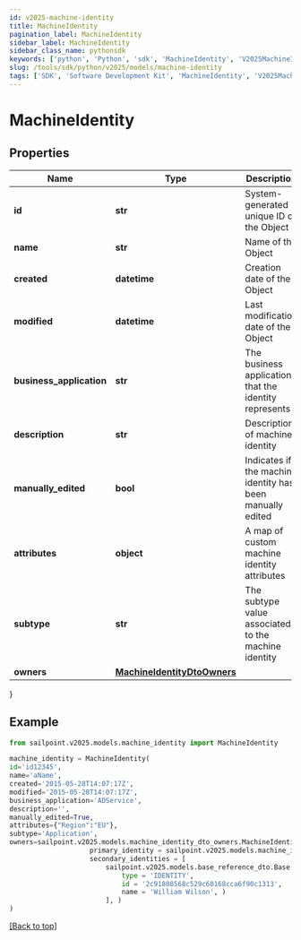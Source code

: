 ```yaml
---
id: v2025-machine-identity
title: MachineIdentity
pagination_label: MachineIdentity
sidebar_label: MachineIdentity
sidebar_class_name: pythonsdk
keywords: ['python', 'Python', 'sdk', 'MachineIdentity', 'V2025MachineIdentity'] 
slug: /tools/sdk/python/v2025/models/machine-identity
tags: ['SDK', 'Software Development Kit', 'MachineIdentity', 'V2025MachineIdentity']
---
```


# MachineIdentity


## Properties

Name | Type | Description | Notes
------------ | ------------- | ------------- | -------------
**id** | **str** | System-generated unique ID of the Object | [optional] [readonly] 
**name** | **str** | Name of the Object | [required]
**created** | **datetime** | Creation date of the Object | [optional] [readonly] 
**modified** | **datetime** | Last modification date of the Object | [optional] [readonly] 
**business_application** | **str** | The business application that the identity represents | [required]
**description** | **str** | Description of machine identity | [optional] 
**manually_edited** | **bool** | Indicates if the machine identity has been manually edited | [optional] [default to False]
**attributes** | **object** | A map of custom machine identity attributes | [optional] 
**subtype** | **str** | The subtype value associated to the machine identity | [required]
**owners** | [**MachineIdentityDtoOwners**](machine-identity-dto-owners) |  | [optional] 
}

## Example

```python
from sailpoint.v2025.models.machine_identity import MachineIdentity

machine_identity = MachineIdentity(
id='id12345',
name='aName',
created='2015-05-28T14:07:17Z',
modified='2015-05-28T14:07:17Z',
business_application='ADService',
description='',
manually_edited=True,
attributes={"Region":"EU"},
subtype='Application',
owners=sailpoint.v2025.models.machine_identity_dto_owners.MachineIdentityDto_owners(
                    primary_identity = sailpoint.v2025.models.machine_identity_dto_owners_primary_identity.MachineIdentityDto_owners_primaryIdentity(), 
                    secondary_identities = [
                        sailpoint.v2025.models.base_reference_dto.Base Reference Dto(
                            type = 'IDENTITY', 
                            id = '2c91808568c529c60168cca6f90c1313', 
                            name = 'William Wilson', )
                        ], )
)

```
[[Back to top]](#) 

